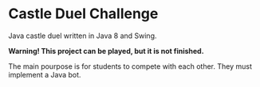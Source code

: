 # Castle Duel Challenge
Java castle duel written in Java 8 and Swing.

**Warning! This project can be played, but it is not finished.**

The main pourpose is for students to compete with each other. They must implement a Java bot. 
